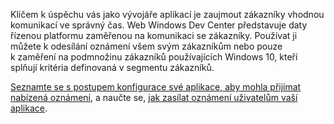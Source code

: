 ﻿Klíčem k úspěchu vás jako vývojáře aplikací je zaujmout zákazníky vhodnou komunikací ve správný čas. Web Windows Dev Center představuje daty řízenou platformu zaměřenou na komunikaci se zákazníky. Používat ji můžete k odesílání oznámení všem svým zákazníkům nebo pouze k zaměření na podmnožinu zákazníků používajících Windows 10, kteří splňují kritéria definovaná v segmentu zákazníků.

[Seznamte se s postupem konfigurace své aplikace, aby mohla přijímat nabízená oznámení](https://docs.microsoft.com/windows/uwp/monetize/configure-your-app-to-receive-dev-center-notifications), a naučte se, [jak zasílat oznámení uživatelům vaší aplikace](https://docs.microsoft.com/en-us/windows/uwp/publish/send-push-notifications-to-your-apps-customers).
